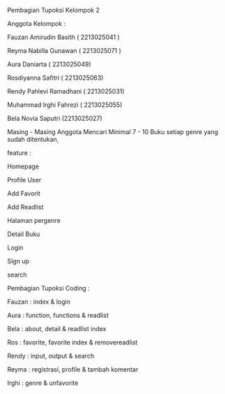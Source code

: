 Pembagian Tupoksi Kelompok 2

Anggota Kelompok :

Fauzan Amirudin Basith		( 2213025041 )

Reyma Nabilla Gunawan		( 2213025071 )

Aura Daniarta			( 2213025049)

Rosdiyanna Safitri			( 2213025063)

Rendy Pahlevi Ramadhani	( 2213025031)

Muhammad Irghi Fahrezi		( 2213025055)

Bela Novia Saputri			(2213025027)

Masing - Masing Anggota Mencari Minimal 7 - 10 Buku setiap genre yang sudah ditentukan, 

feature :

Homepage 

Profile User

Add Favorit

Add Readlist

Halaman pergenre

Detail Buku 

Login 

Sign up

search

Pembagian Tupoksi Coding :

Fauzan : index & login

Aura : function, functions & readlist

Bela : about, detail & readlist index

Ros : favorite, favorite index & removereadlist

Rendy : input, output & search

Reyma :  registrasi, profile & tambah komentar

Irghi : genre & unfavorite
